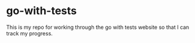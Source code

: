 # go-with-tests

This is my repo for working through the go with tests website so that I can track my progress.
